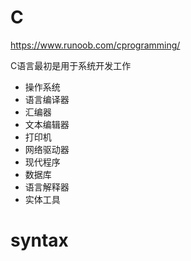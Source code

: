 # C

https://www.runoob.com/cprogramming/

C语言最初是用于系统开发工作

- 操作系统
- 语言编译器
- 汇编器
- 文本编辑器
- 打印机
- 网络驱动器
- 现代程序
- 数据库
- 语言解释器
- 实体工具

# syntax